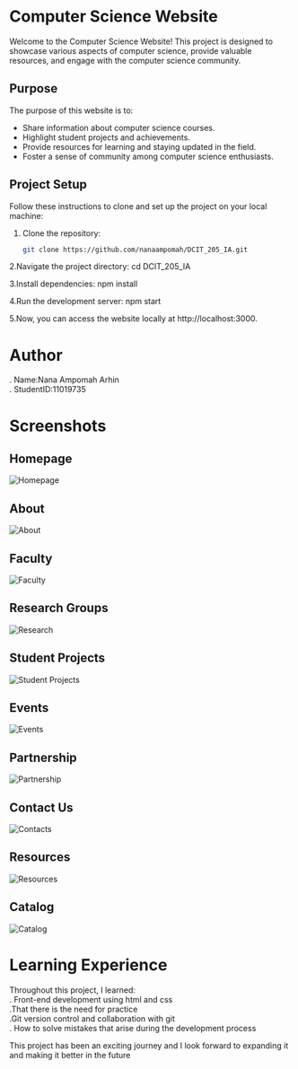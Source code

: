 # Computer Science Website

Welcome to the Computer Science Website! This project is designed to showcase various aspects of computer science, provide valuable resources, and engage with the computer science community.

## Purpose

The purpose of this website is to:

- Share information about computer science courses.
- Highlight student projects and achievements.
- Provide resources for learning and staying updated in the field.
- Foster a sense of community among computer science enthusiasts.

## Project Setup

Follow these instructions to clone and set up the project on your local machine:

1. Clone the repository:
   ```bash
   git clone https://github.com/nanaampomah/DCIT_205_IA.git

2.Navigate the project directory: cd DCIT_205_IA  
 
3.Install dependencies:  npm install  
  
4.Run the development server:  npm start
   
5.Now, you can access the website locally at http://localhost:3000.

# Author
. Name:Nana Ampomah Arhin  
. StudentID:11019735

# Screenshots

## Homepage
![Homepage](screenshots/FireShot%20Capture%20001%20-%20Homepage%20-%20127.0.0.1.png)  

## About
![About](screenshots/FireShot%20Capture%20002%20-%20About%20Us%20-%20127.0.0.1.png)  

## Faculty
![Faculty](screenshots/FireShot%20Capture%20003%20-%20Faculty%20-%20127.0.0.1.png)  

## Research Groups  
![Research](screenshots/FireShot%20Capture%20004%20-%20Research%20-%20127.0.0.1.png)  

## Student Projects
![Student Projects](screenshots/FireShot%20Capture%20010%20-%20Student%20Projects%20-%20127.0.0.1.png)

## Events
![Events](screenshots/FireShot%20Capture%20007%20-%20Events%20-%20127.0.0.1.png)

## Partnership
![Partnership](screenshots/FireShot%20Capture%20009%20-%20PARTNERSHIP%20-%20127.0.0.1.png)

## Contact Us
![Contacts](screenshots/FireShot%20Capture%20008%20-%20Contact%20Us%20-%20127.0.0.1.png)

## Resources
![Resources](screenshots/FireShot%20Capture%20006%20-%20Resources%20-%20127.0.0.1.png)

## Catalog  
![Catalog](screenshots/FireShot%20Capture%20005%20-%20Catalogue%20-%20127.0.0.1.png)

# Learning Experience
Throughout this project, I learned:  
. Front-end development using html and css  
.That there is the need for practice  
.Git version control and collaboration with git  
. How to solve mistakes that arise during the development process

This project has been an exciting journey and I look forward to expanding it and making it better in the future

